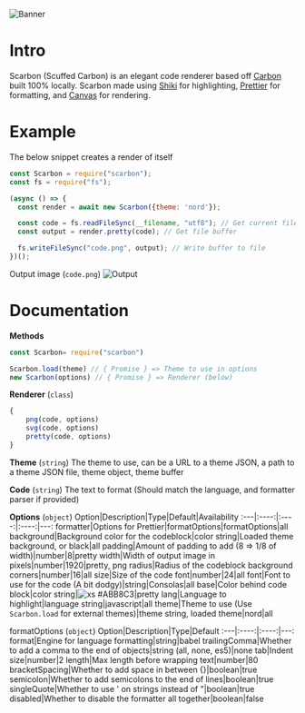 ![Banner](https://cdn.discordapp.com/attachments/796997555752796184/838899161402310673/code.png)

# Intro
Scarbon (Scuffed Carbon) is an elegant code renderer based off [Carbon](https://carbon.now.sh/) built 100% locally. Scarbon made using [Shiki](https://shiki.matsu.io/) for highlighting, [Prettier](https://prettier.io/) for formatting, and [Canvas](https://www.npmjs.com/package/canvas) for rendering.

# Example
The below snippet creates a render of itself
```js
const Scarbon = require("scarbon");
const fs = require("fs");

(async () => {
  const render = await new Scarbon({theme: 'nord'});

  const code = fs.readFileSync(__filename, "utf8"); // Get current file contents
  const output = render.pretty(code); // Get file buffer

  fs.writeFileSync("code.png", output); // Write buffer to file
})();
```
Output image (`code.png`)
![Output](https://cdn.discordapp.com/attachments/796997555752796184/838913659073331240/code.png)
# Documentation
**Methods**
```js
const Scarbon= require("scarbon")

Scarbon.load(theme) // { Promise } => Theme to use in options
new Scarbon(options) // { Promise } => Renderer (below)
```

**Renderer** (`class`)
```js
{
	png(code, options)
	svg(code, options)
	pretty(code, options)
}
```

**Theme** (`string`)
The theme to use, can be a URL to a theme JSON, a path to a theme JSON file, theme object,  theme buffer

**Code** (`string`)
The text to format (Should match the language, and formatter parser if provided)

**Options** (`object`)
Option|Description|Type|Default|Availability
:---|:----:|:----:|:----:|---:
formatter|Options for Prettier|formatOptions|formatOptions|all
background|Background color for the codeblock|color string|Loaded theme background, or black|all
padding|Amount of padding to add (8 => 1/8 of width)|number|8|pretty
width|Width of output image in pixels|number|1920|pretty, png
radius|Radius of the codeblock background corners|number|16|all
size|Size of the code font|number|24|all
font|Font to use for the code (A bit dodgy)|string|Consolas|all
base|Color behind code block|color string|![xs](https://singlecolorimage.com/get/abb8c3/20x20) #ABB8C3|pretty
lang|Language to highlight|language string|javascript|all
theme|Theme to use (Use `Scarbon.load` for external themes)|theme string, loaded theme|nord|all

formatOptions (`object`)
Option|Description|Type|Default
:---|:----:|:----:|---:
format|Engine for language formatting|string|babel
trailingComma|Whether to add a comma to the end of objects|string (all, none, es5)|none
tab|Indent size|number|2
length|Max length before wrapping text|number|80
bracketSpacing|Whether to add space in between {}|boolean|true
semicolon|Whether to add semicolons to the end of lines|boolean|true
singleQuote|Whether to use ' on strings instead of "|boolean|true
disabled|Whether to disable the formatter all together|boolean|false